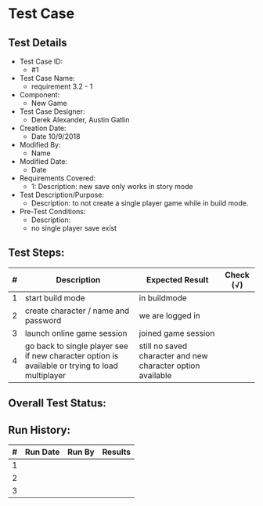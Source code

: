 # Test Case 

## Test Details

* Test Case ID:
  * #1
* Test Case Name:
  * requirement 3.2 - 1 
* Component: 
  * New Game
* Test Case Designer:
  * Derek Alexander, Austin Gatlin
* Creation Date:
  * Date 10/9/2018
* Modified By:
  * Name
* Modified Date:
  * Date 
* Requirements Covered:
  * 1: Description: 
  new save only works in story mode
* Test Description/Purpose:
  * Description: 
  to not create a single player game while in build mode.
* Pre-Test Conditions:
  * Description:
  * no single player save exist
  
## Test Steps:  
| # | Description | Expected Result | Check (√) |
| --- | --- | ---  | --- |
| 1 | start build mode | in buildmode  |  |
| 2 | create character / name and password | we are logged in |  |
| 3 | launch online game session  | joined game session |  |
| 4 | go back to single player see if new character option is available or trying to load multiplayer | still no saved character and new character option available  | |			

## Overall Test Status:

## Run History:
| # |	Run Date |	Run By |	Results |
| --- | --- | --- | --- |
| 1 | | | |			
| 2 | | | |			
| 3 | | | |			

